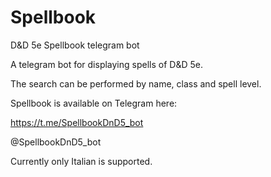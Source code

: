 # Spellbook
D&amp;D 5e Spellbook telegram bot

A telegram bot for displaying spells of D&D 5e.

The search can be performed by name, class and spell level.

Spellbook is available on Telegram here:

https://t.me/SpellbookDnD5_bot

@SpellbookDnD5_bot

Currently only Italian is supported.
